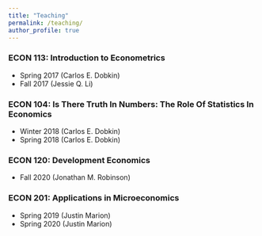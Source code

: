 ```yaml
---
title: "Teaching"
permalink: /teaching/
author_profile: true
---
```


### ECON 113: Introduction to Econometrics
- Spring 2017 (Carlos E. Dobkin)
- Fall 2017 (Jessie Q. Li)

### ECON 104: Is There Truth In Numbers: The Role Of Statistics In Economics
- Winter 2018 (Carlos E. Dobkin)
- Spring 2018 (Carlos E. Dobkin)

### ECON 120: Development Economics
- Fall 2020 (Jonathan M. Robinson)

### ECON 201: Applications in Microeconomics
- Spring 2019 (Justin Marion)
- Spring 2020 (Justin Marion)



